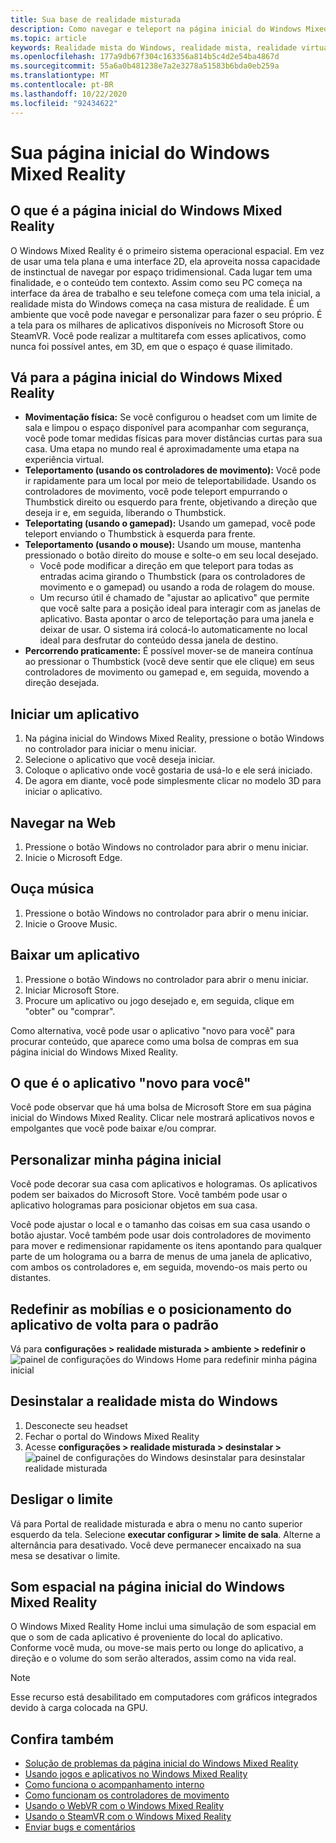 ```yaml
---
title: Sua base de realidade misturada
description: Como navegar e teleport na página inicial do Windows Mixed Reality, iniciar aplicativos e jogos, personalizar a página inicial e alterar as configurações de Visual, áudio e fala.
ms.topic: article
keywords: Realidade mista do Windows, realidade mista, realidade virtual, VR, Sr, Home, navegar, contornar, aplicativos, jogos
ms.openlocfilehash: 177a9db67f304c163356a814b5c4d2e54ba4867d
ms.sourcegitcommit: 55a6a0b481238e7a2e3278a51583b6bda0eb259a
ms.translationtype: MT
ms.contentlocale: pt-BR
ms.lasthandoff: 10/22/2020
ms.locfileid: "92434622"
---
```

# <a name="your-windows-mixed-reality-home"></a>Sua página inicial do Windows Mixed Reality

## <a name="what-is-the-windows-mixed-reality-home"></a>O que é a página inicial do Windows Mixed Reality

O Windows Mixed Reality é o primeiro sistema operacional espacial. Em vez de usar uma tela plana e uma interface 2D, ela aproveita nossa capacidade de instinctual de navegar por espaço tridimensional. Cada lugar tem uma finalidade, e o conteúdo tem contexto. Assim como seu PC começa na interface da área de trabalho e seu telefone começa com uma tela inicial, a realidade mista do Windows começa na casa mistura de realidade. É um ambiente que você pode navegar e personalizar para fazer o seu próprio. É a tela para os milhares de aplicativos disponíveis no Microsoft Store ou SteamVR. Você pode realizar a multitarefa com esses aplicativos, como nunca foi possível antes, em 3D, em que o espaço é quase ilimitado.

## <a name="move-through-the-windows-mixed-reality-home"></a>Vá para a página inicial do Windows Mixed Reality

* **Movimentação física:** Se você configurou o headset com um limite de sala e limpou o espaço disponível para acompanhar com segurança, você pode tomar medidas físicas para mover distâncias curtas para sua casa. Uma etapa no mundo real é aproximadamente uma etapa na experiência virtual.
* **Teleportamento (usando os controladores de movimento):** Você pode ir rapidamente para um local por meio de teleportabilidade. Usando os controladores de movimento, você pode teleport empurrando o Thumbstick direito ou esquerdo para frente, objetivando a direção que deseja ir e, em seguida, liberando o Thumbstick.
* **Teleportating (usando o gamepad):** Usando um gamepad, você pode teleport enviando o Thumbstick à esquerda para frente.
* **Teleportamento (usando o mouse):** Usando um mouse, mantenha pressionado o botão direito do mouse e solte-o em seu local desejado.
  * Você pode modificar a direção em que teleport para todas as entradas acima girando o Thumbstick (para os controladores de movimento e o gamepad) ou usando a roda de rolagem do mouse.
  * Um recurso útil é chamado de "ajustar ao aplicativo" que permite que você salte para a posição ideal para interagir com as janelas de aplicativo. Basta apontar o arco de teleportação para uma janela e deixar de usar. O sistema irá colocá-lo automaticamente no local ideal para desfrutar do conteúdo dessa janela de destino.
* **Percorrendo praticamente:** É possível mover-se de maneira contínua ao pressionar o Thumbstick (você deve sentir que ele clique) em seus controladores de movimento ou gamepad e, em seguida, movendo a direção desejada.

## <a name="launch-an-app"></a>Iniciar um aplicativo

1. Na página inicial do Windows Mixed Reality, pressione o botão Windows no controlador para iniciar o menu iniciar.
2. Selecione o aplicativo que você deseja iniciar.
3. Coloque o aplicativo onde você gostaria de usá-lo e ele será iniciado.
4. De agora em diante, você pode simplesmente clicar no modelo 3D para iniciar o aplicativo.

## <a name="browse-the-web"></a>Navegar na Web

1. Pressione o botão Windows no controlador para abrir o menu iniciar.
2. Inicie o Microsoft Edge.

## <a name="play-music"></a>Ouça música

1. Pressione o botão Windows no controlador para abrir o menu iniciar.
2. Inicie o Groove Music.

## <a name="download-an-app"></a>Baixar um aplicativo

1. Pressione o botão Windows no controlador para abrir o menu iniciar.
2. Iniciar Microsoft Store.
3. Procure um aplicativo ou jogo desejado e, em seguida, clique em "obter" ou "comprar".

Como alternativa, você pode usar o aplicativo "novo para você" para procurar conteúdo, que aparece como uma bolsa de compras em sua página inicial do Windows Mixed Reality.

## <a name="what-is-the-new-for-you-app"></a>O que é o aplicativo "novo para você"

Você pode observar que há uma bolsa de Microsoft Store em sua página inicial do Windows Mixed Reality. Clicar nele mostrará aplicativos novos e empolgantes que você pode baixar e/ou comprar.

## <a name="personalize-my-home"></a>Personalizar minha página inicial

Você pode decorar sua casa com aplicativos e hologramas. Os aplicativos podem ser baixados do Microsoft Store. Você também pode usar o aplicativo hologramas para posicionar objetos em sua casa.

Você pode ajustar o local e o tamanho das coisas em sua casa usando o botão ajustar. Você também pode usar dois controladores de movimento para mover e redimensionar rapidamente os itens apontando para qualquer parte de um holograma ou a barra de menus de uma janela de aplicativo, com ambos os controladores e, em seguida, movendo-os mais perto ou distantes.

## <a name="reset-my-homes-furniture-and-app-placement-back-to-default"></a>Redefinir as mobílias e o posicionamento do aplicativo de volta para o padrão

Vá para **configurações > realidade misturada > ambiente > redefinir o** ![ painel de configurações do Windows Home para redefinir minha página inicial](images/1050px-environmentreset.png)

## <a name="uninstall-windows-mixed-reality"></a>Desinstalar a realidade mista do Windows

1. Desconecte seu headset
2. Fechar o portal do Windows Mixed Reality
3. Acesse **configurações > realidade misturada > desinstalar >** ![ painel de configurações do Windows desinstalar para desinstalar realidade misturada](images/1050px-uninstall2.png)

## <a name="turn-off-the-boundary"></a>Desligar o limite

Vá para Portal de realidade misturada e abra o menu no canto superior esquerdo da tela. Selecione **executar configurar > limite de sala**. Alterne a alternância para desativado. Você deve permanecer encaixado na sua mesa se desativar o limite.

## <a name="spatial-sound-in-the-windows-mixed-reality-home"></a>Som espacial na página inicial do Windows Mixed Reality

O Windows Mixed Reality Home inclui uma simulação de som espacial em que o som de cada aplicativo é proveniente do local do aplicativo. Conforme você muda, ou move-se mais perto ou longe do aplicativo, a direção e o volume do som serão alterados, assim como na vida real. 

> [!NOTE]
> Esse recurso está desabilitado em computadores com gráficos integrados devido à carga colocada na GPU.

## <a name="see-also"></a>Confira também

* [Solução de problemas da página inicial do Windows Mixed Reality](set-up-questions.md#my-controllers-arent-showing-in-my-windows-mixed-reality-home)
* [Usando jogos e aplicativos no Windows Mixed Reality](using-games-and-apps-in-windows-mixed-reality.md)
* [Como funciona o acompanhamento interno](tracking-system.md)
* [Como funcionam os controladores de movimento](controllers-in-wmr.md)
* [Usando o WebVR com o Windows Mixed Reality](webvr.md)
* [Usando o SteamVR com o Windows Mixed Reality](using-steamvr-with-windows-mixed-reality.md)
* [Enviar bugs e comentários](filing-feedback.md)
